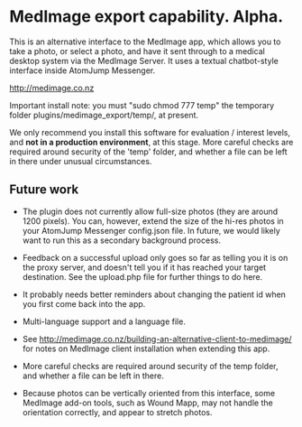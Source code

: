 # MedImage export capability. Alpha. 

This is an alternative interface to the MedImage app, which allows you to take a photo, or select a photo, and have it sent through to a medical desktop system via the MedImage Server. It uses a textual chatbot-style interface inside AtomJump Messenger.

http://medimage.co.nz


Important install note: you must "sudo chmod 777 temp" the temporary folder plugins/medimage_export/temp/, at present.

We only recommend you install this software for evaluation / interest levels, and __not in a production environment__, at this stage. More careful checks are required around security of the 'temp' folder, and whether a file can be left in there under unusual circumstances.


## Future work

* The plugin does not currently allow full-size photos (they are around 1200 pixels). You can, however, extend the size of the hi-res photos in your AtomJump Messenger config.json file. In future, we would likely want to run this as a secondary background process.

* Feedback on a successful upload only goes so far as telling you it is on the proxy server, and doesn't tell you if it has reached your target destination. See the upload.php file for further things to do here.

* It probably needs better reminders about changing the patient id when you first come back into the app.

* Multi-language support and a language file.

* See http://medimage.co.nz/building-an-alternative-client-to-medimage/ for notes on MedImage client installation when extending this app.

* More careful checks are required around security of the temp folder, and whether a file can be left in there.

* Because photos can be vertically oriented from this interface, some MedImage add-on tools, such as Wound Mapp, may not handle the orientation correctly, and appear to stretch photos.
